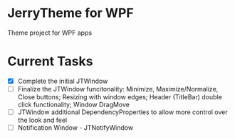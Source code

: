# JerryTheme for WPF
Theme project for WPF apps

# Current Tasks
 - [x] Complete the initial JTWindow
 - [ ] Finalize the JTWindow funcitonality: Minimize, Maximize/Normalize, Close buttons; Resizing with window edges; Header (TitleBar) double click functionality; Window DragMove
 - [ ] JTWindow additional DependencyProperties to allow more control over the look and feel
 - [ ] Notification Window - JTNotifyWindow
